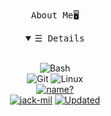 <p align="center">
    <samp>
    About Me🖥
    </samp>
</p>
<details open align="center">
   <summary><samp>&#9776; Details</samp></summary>
   <p align="center">
     <br>
	<img alt="Bash" src="https://img.shields.io/badge/-Bash-4EAA25?style=flat&logo=gnubash&logoColor=white"><br>
	<img alt="Git" src="https://img.shields.io/badge/-GitCli-F05032?style=flat&logo=git&logoColor=white">
	<img alt="Linux" src="https://img.shields.io/badge/-GNU|Linux-FCC624?style=flat&logo=linux&logoColor=black">
  <br>
  <a href="https://github.com/mllegoman/mllegoman"><img src="https://github-readme-stats.vercel.app/api?username=mllegoman&hide=issues&count_private=true&include_all_commits=true&show_icons=true&theme=react" alt="name?"></a>
  <br>
     <a href="https://github.com/mllegoman" target="_blank"><img alt="jack-mil" src="https://badges.pufler.dev/visits/jack-mil/jack-mil?logo=GitHub&label=Visits&color=success&logoColor=white&style=flat"/></a>
     <a href="https://github.com/mllegoman/mllegoman" target="_blank"><img alt="Updated" src="https://img.shields.io/github/last-commit/mllegoman/mllegoman?label=Profile%20Updated&style=flat"></a>
  </samp>
  </p>
</details>
